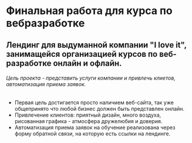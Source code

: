 # Финальная работа для курса по вебразработке
## Лендинг для выдуманной компании "I love it", занимащейся организацией курсов по веб-разработке онлайн и офлайн.
###### Цель проекта - представить услуги компании и привлечь клиетов, автоматизация приема заявок.

- Первая цель достигается просто наличием веб-сайта, так уже общепринято что любой бизнес должен быть представлен онлайн.
- Привлечение клиентов: приятный дизайн, много воздуха, рисованная графика - атмосфера дружелюбия и доверия.
- Автоматизация приема заявок на обучение реализована через форму обратной связи, на которую есть ссылки на лендинге.
